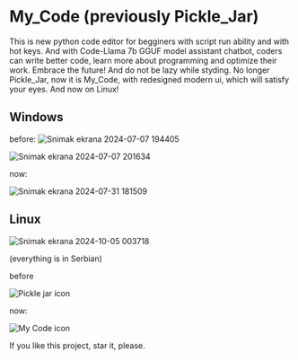 # My_Code (previously Pickle_Jar)
This is new python code editor for begginers with script run ability and with hot keys. And with Code-Llama 7b GGUF model assistant chatbot, coders can write better code, learn more about programming and optimize their work. Embrace the future! And do not be lazy while styding. No longer Pickle_Jar, now it is My_Code, with redesigned modern ui, which will satisfy your eyes. And now on Linux!

## Windows

before:
![Snimak ekrana 2024-07-07 194405](https://github.com/Anonymous6598/Pickle_jar/assets/121385046/4a18cdfd-e923-40e2-8559-6661dd2683c9)

![Snimak ekrana 2024-07-07 201634](https://github.com/Anonymous6598/Pickle_jar/assets/121385046/5c652629-c381-4d91-91da-5a40ab596552)

now:

![Snimak ekrana 2024-07-31 181509](https://github.com/user-attachments/assets/7a1b0731-14dd-48f8-a2fa-cf3b4d0da7c3)

## Linux

![Snimak ekrana 2024-10-05 003718](https://github.com/user-attachments/assets/351119e0-bb26-48b2-a8d4-ec9b33ff9063)

(everything is in Serbian) 

before

![Pickle jar icon](https://github.com/Anonymous6598/Pickle_jar/assets/121385046/1b00a62d-94b2-4b37-be72-760843b5bc32)

now:

![My Code icon](https://github.com/user-attachments/assets/fc871189-63e2-47a7-89f4-1aff3b950d33)

If you like this project, star it, please.
